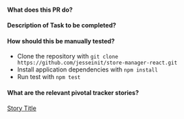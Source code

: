 #### What does this PR do?

#### Description of Task to be completed?

#### How should this be manually tested?

- Clone the repository with `git clone https://github.com/jesseinit/store-manager-react.git`
- Install application dependencies with `npm install`
- Run test with `npm test`

#### What are the relevant pivotal tracker stories?

[Story Title](https://www.pivotaltracker.com/story/show/insert_story_id)
